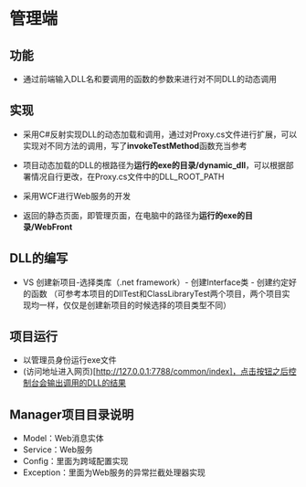 # 管理端

## 功能

- 通过前端输入DLL名和要调用的函数的参数来进行对不同DLL的动态调用


## 实现

- 采用C#反射实现DLL的动态加载和调用，通过对Proxy.cs文件进行扩展，可以实现对不同方法的调用，写了**invokeTestMethod**函数充当参考

- 项目动态加载的DLL的根路径为**运行的exe的目录/dynamic_dll**，可以根据部署情况自行更改，在Proxy.cs文件中的DLL_ROOT_PATH

- 采用WCF进行Web服务的开发

- 返回的静态页面，即管理页面，在电脑中的路径为**运行的exe的目录/WebFront**

## DLL的编写

- VS 创建新项目-选择类库（.net framework）- 创建Interface类 - 创建约定好的函数 （可参考本项目的DllTest和ClassLibraryTest两个项目，两个项目实现均一样，仅仅是创建新项目的时候选择的项目类型不同）

## 项目运行

- 以管理员身份运行exe文件
- (访问地址进入网页)[http://127.0.0.1:7788/common/index]，点击按钮之后控制台会输出调用的DLL的结果

## Manager项目目录说明

- Model：Web消息实体
- Service：Web服务
- Config：里面为跨域配置实现
- Exception：里面为Web服务的异常拦截处理器实现